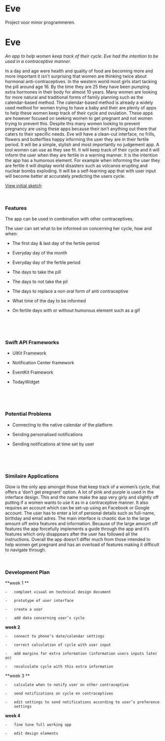 # Eve
Project voor minor programmeren. 

Eve
===

*An app to help women keep track of their cycle. Eve had the intention to be
used in a contraceptive manner.*



In a day and age were health and quality of food are becoming more and more
important it isn't surprising that women are thinking twice about hormonal
anti-contraceptives. In the western world most girls start tacking the pill
around age 16. By the time they are 25 they have been pumping extra hormones in
their body for almost 10 years. Many women are looking for more natural and
traditional forms of family planning such as the calendar-based method. The
calendar-based method is already a widely used method for women trying to have a
baby and their are plenty of apps to help these women keep track of their cycle
and ovulation. These apps are however focused on seeking women to get pregnant
and not women trying to prevent this. Despite this many women looking to prevent
pregnancy are using these apps because their isn’t anything out there that
caters to their specific needs. Eve will have a clean-cut interface, no frills,
flowers and butterflies happy informing the user they are in their fertile
period. It will be a simple, stylish and most importantly no judgement app. A
tool women can use as they see fit. It will keep track of their cycle and it
will inform the user when they are fertile in a warning manner. It is the
intention the app has a humorous element. For example when informing the user
they are fertile it will display world disasters such as volcanos erupting and
nuclear bombs exploding. It will be a self-learning app that with user input
will become better at accurately predicting the users cycle.


[View initial sketch](Design/initialSketch.jpg)
 

 

### Features

The app can be used in combination with other contraceptives.

The user can set what to be informed on concerning her cycle, how and when:

-   The first day & last day of the fertile period

-   Everyday day of the month

-   Everyday day of the fertile period 

-   The days to take the pill

-   The days to not take the pil

-   The days to replace a non oral form of anti contraceptive

-   What time of the day to be informed 

-   On fertile days with or without humorous element such as a gif

 

 

### Swift API Frameworks 

-   UIKit Framework

-   Notification Center framework 

-   EventKit Framework

-   TodayWidget

 

 

### Potential Problems 

-   Connecting to the native calendar of the platform 

-   Sending personalised notifications

-   Sending notifications at time set by user 

 

 

### Similaire Applications 

Glow is the only app amongst those that keep track of a women’s cycle, that
offers a ‘don’t get pregnant’ option. A lot of pink and purple is used in the
interface design. This and the name make the app very girly and slightly off
putting if a women wants to use it as in a contraceptive manner. It also
requires an account which can be set-up using an Facebook or Google account. The
user has to enter a lot of personal details such as full-name, birthday and
email adres. The main interface is chaotic due to the large amount off extra
features and information. Because of the large amount off features the app
forcefully implements a guide through the app and it’s features which only
disappears after the user has followed all the instructions. Overall the app
doesn’t differ much from those intended to help women get pregnant and has an
overload of features making it difficult to navigate through. 

 

### Development Plan 

**week 1 **

    -   compleet visual en technical design document 

    -   prototype of user interface 

    -   create a user 

    -   add data concerning user’s cycle

**week 2**

    -   connect to phone’s date/calendar settings 

    -   correct calculation of cycle with user input

    -   add margins for extra information (information users inputs later on)

    -   recalculate cycle with this extra information  

**week 3 **

    -   calculate when to notify user on other contraceptive 

    -   send notifications on cycle en contraceptives

    -   edit settings to send notifications according to user’s preference
        settings 

**week 4**

    -   fine tune full working app

    -   edit design elements 

